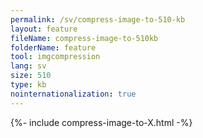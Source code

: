 ```yaml
---
permalink: /sv/compress-image-to-510-kb
layout: feature
fileName: compress-image-to-510kb
folderName: feature
tool: imgcompression
lang: sv
size: 510
type: kb
nointernationalization: true
---
```

{%- include compress-image-to-X.html -%}       
